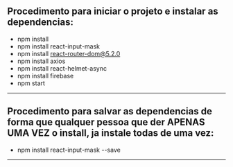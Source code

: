 ## Procedimento para iniciar o projeto e instalar as dependencias:

- npm install
- npm install react-input-mask
- npm install react-router-dom@5.2.0
- npm install axios
- npm install react-helmet-async
- npm install firebase
- npm start
-----------------------------------------------------------------------

## Procedimento para salvar as dependencias de forma que qualquer pessoa que der APENAS UMA VEZ o install, ja instale todas de uma vez:

- npm install react-input-mask --save
-----------------------------------------------------------------------
